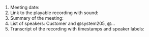 1. Meeting date:
1. Link to the playable recording with sound:
1. Summary of the meeting:
1. List of speakers: Customer and @system205, @...
1. Transcript of the recording with timestamps and speaker labels:
